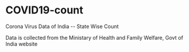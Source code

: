 # COVID19-count
Corona Virus Data of India -- State Wise Count

Data is collected from the Ministary of Health and Family Welfare, Govt of India website
